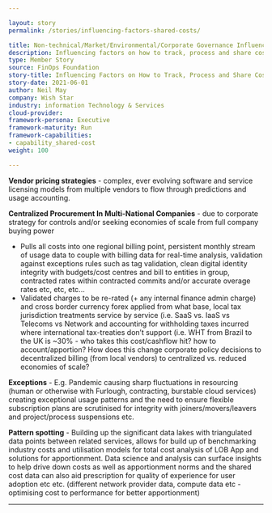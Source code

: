 ```yaml
---

layout: story
permalink: /stories/influencing-factors-shared-costs/

title: Non-technical/Market/Environmental/Corporate Governance Influencing Factors for Share Costs
description: Influencing factors on how to track, process and share costs using vendor pricing, procurement and pattern spotting
type: Member Story
source: FinOps Foundation
story-title: Influencing Factors on How to Track, Process and Share Costs
story-date: 2021-06-01
author: Neil May
company: Wish Star
industry: information Technology & Services
cloud-provider:
framework-persona: Executive
framework-maturity: Run
framework-capabilities:
- capability_shared-cost
weight: 100

---
```


**Vendor pricing strategies** - complex, ever evolving software and service licensing models from multiple vendors to flow through predictions and usage accounting.

**Centralized Procurement In Multi-National Companies** - due to corporate strategy for controls and/or seeking economies of scale from full company buying power
* Pulls all costs into one regional billing point, persistent monthly stream of usage data to couple with billing data for real-time analysis, validation against exceptions rules such as tag validation, clean digital identity integrity with budgets/cost centres and bill to entities in group, contracted rates within contracted commits and/or accurate overage rates etc, etc, etc...
* Validated charges to be re-rated (+ any internal finance admin charge) and cross border currency forex applied from what base, local tax jurisdiction treatments service by service (i.e. SaaS vs. IaaS vs Telecoms vs Network and accounting for withholding taxes incurred where international tax-treaties don’t support (i.e. WHT from Brazil to the UK is ~30% - who takes this cost/cashflow hit? how to account/apportion? How does this change corporate policy decisions to decentralized billing (from local vendors) to centralized vs. reduced economies of scale?

**Exceptions** - E.g. Pandemic causing sharp fluctuations in resourcing (human or otherwise with Furlough, contracting, burstable cloud services) creating exceptional usage patterns and the need to ensure flexible subscription plans are scrutinised for integrity with joiners/movers/leavers and project/process suspensions etc.

**Pattern spotting** - Building up the significant data lakes with triangulated data points between related services, allows for build up of benchmarking industry costs and utilisation models for total cost analysis of LOB App and solutions for apportionment.  Data science and analysis can surface insights to help drive down costs as well as apportionment norms and the shared cost data can also aid prescription for quality of experience for user adoption etc etc. (different network provider data, compute data etc - optimising cost to performance for better apportionment)

---
